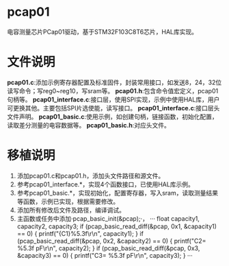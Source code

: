 # pcap01
电容测量芯片PCap01驱动，基于STM32F103C8T6芯片，HAL库实现。
# 文件说明
**pcap01.c**:添加示例寄存器配置及标准固件，封装常用接口，如发送8，24，32位读写命令；写reg0~reg10，写sram等。
**pcap01.h**:包含命令值宏定义，pcap01句柄等。
**pcap01_interface.c**:接口层，使用SPI实现，示例中使用HAL库，用户可更换其他。主要包括SPI片选使能，读写接口。
**pcap01_interface.c**:接口层头文件声明。
**pcap01_basic.c**:使用示例，如创建句柄，链接函数，初始化配置，读取差分测量的电容数据等。
**pcap01_basic.h**:对应头文件。
# 移植说明
1. 添加pcap01.c和pcap01.h，添加头文件路径和源文件。
2. 参考pcap01_interface.*，实现4个函数接口，已使用HAL库示例。
3. 参考pcap01_basic.*，实现初始化，配置寄存器，写入sram，读取测量结果等函数，示例已实现，根据需要修改。
4. 添加所有修改后文件及路径，编译调试。
5. 主函数或任务中添加·pcap_basic_init(&pcap);·，
···
float capacity1, capacity2, capacity3;
if (pcap_basic_read_diff(&pcap, 0x1, &capacity1) == 0)
{
    printf("{C1}%5.3f\r\n", capacity1);
}
if (pcap_basic_read_diff(&pcap, 0x2, &capacity2) == 0)
{
    printf("C2= %5.3f pF\r\n", capacity2);
}
if (pcap_basic_read_diff(&pcap, 0x3, &capacity3) == 0)
{
    printf("C3= %5.3f pF\r\n", capacity3);
}
···
